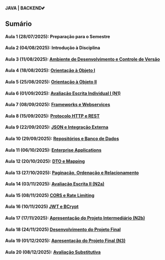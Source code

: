<h4> JAVA | BACKEND💕</h4>
<h2>Sumário</h2>
<h4>Aula 1 (28/07/2025): Preparação para o Semestre</a></h4>
<h4>Aula 2 (04/08/2025): Introdução à Disciplina</a></h4>
<h4>Aula 3 (11/08/2025): <a href="https://github.com/MaineCalabrezi13/Backend/tree/main/Aula%2011.08">Ambiente de Desenvolvimento e Controle de Versão</a></h4>
<h4>Aula 4 (18/08/2025): <a href="">Orientação à Objeto I</a></h4>
<h4>Aula 5 (25/08/2025): <a href="">Orientação à Objeto II</a></h4>
<h4>Aula 6 (01/09/2025): <a href="">Avaliação Escrita Individual I (N1)</a></h4>
<h4>Aula 7 (08/09/2025): <a href="">Frameworks e Webservices</a></h4>
<h4>Aula 8 (15/09/2025): <a href="">Protocolo HTTP e REST</a></h4>
<h4>Aula 9 (22/09/2025): <a href="">JSON e Integração Externa</a></h4>
<h4>Aula 10 (29/09/2025): <a href="">Repositórios e Banco de Dados</a></h4>
<h4>Aula 11 (06/10/2025): <a href="">Enterprise Applications</a></h4>
<h4>Aula 12 (20/10/2025): <a href="">DTO e Mapping</a></h4>
<h4>Aula 13 (27/10/2025): <a href="">Paginação, Ordenação e Relacionamento</a></h4>
<h4>Aula 14 (03/11/2025): <a href="">Avaliação Escrita II (N2a)</a></h4>
<h4>Aula 15 (08/11/2025)  <a href="">CORS e Rate Limiting</a></h4>
<h4>Aula 16 (10/11/2025)  <a href="">JWT e BCrypt</a></h4>
<h4>Aula 17 (17/11/2025): <a href="">Apresentação do Projeto Intermediário (N2b)</a></h4>
<h4>Aula 18 (24/11/2025)  <a href="">Desenvolvimento do Projeto Final</a></h4>
<h4>Aula 19 (01/12/2025): <a href="">Apresentação do Projeto Final (N3)</a></h4>
<h4>Aula 20 (08/12/2025): <a href="">Avaliação Substitutiva</a></h4>
